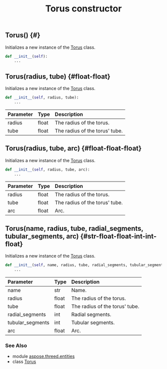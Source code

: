 ﻿---
title: Torus constructor
second_title: Aspose.3D for Python via .NET API References
description: 
type: docs
weight: 10
url: /python-net/aspose.threed.entities/torus/__init__/
is_root: false
---

## Torus() {#}

Initializes a new instance of the [Torus](/3d/python-net/aspose.threed.entities/torus) class.



```python
def __init__(self):
    ...
```




## Torus(radius, tube) {#float-float}

Initializes a new instance of the [Torus](/3d/python-net/aspose.threed.entities/torus) class.



```python
def __init__(self, radius, tube):
    ...
```


| Parameter | Type | Description |
| :- | :- | :- |
| radius | float | The radius of the torus. |
| tube | float | The radius of the torus' tube. |


## Torus(radius, tube, arc) {#float-float-float}

Initializes a new instance of the [Torus](/3d/python-net/aspose.threed.entities/torus) class.



```python
def __init__(self, radius, tube, arc):
    ...
```


| Parameter | Type | Description |
| :- | :- | :- |
| radius | float | The radius of the torus. |
| tube | float | The radius of the torus' tube. |
| arc | float | Arc. |


## Torus(name, radius, tube, radial_segments, tubular_segments, arc) {#str-float-float-int-int-float}

Initializes a new instance of the [Torus](/3d/python-net/aspose.threed.entities/torus) class.



```python
def __init__(self, name, radius, tube, radial_segments, tubular_segments, arc):
    ...
```


| Parameter | Type | Description |
| :- | :- | :- |
| name | str | Name. |
| radius | float | The radius of the torus. |
| tube | float | The radius of the torus' tube. |
| radial_segments | int | Radial segments. |
| tubular_segments | int | Tubular segments. |
| arc | float | Arc. |



### See Also
* module [aspose.threed.entities](../../)
* class [Torus](/3d/python-net/aspose.threed.entities/torus)

